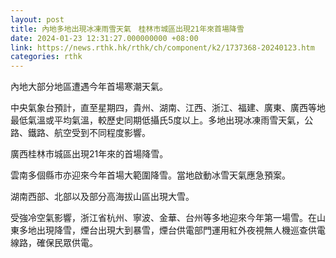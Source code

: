 ```yaml
---
layout: post
title: 內地多地出現冰凍雨雪天氣　桂林市城區出現21年來首場降雪
date: 2024-01-23 12:31:27.000000000 +08:00
link: https://news.rthk.hk/rthk/ch/component/k2/1737368-20240123.htm
categories: rthk
---
```


內地大部分地區遭遇今年首場寒潮天氣。

中央氣象台預計，直至星期四，貴州、湖南、江西、浙江、福建、廣東、廣西等地最低氣溫或平均氣溫，較歷史同期低攝氏5度以上。多地出現冰凍雨雪天氣，公路、鐵路、航空受到不同程度影響。 

廣西桂林市城區出現21年來的首場降雪。

雲南多個縣市亦迎來今年首場大範圍降雪。當地啟動冰雪天氣應急預案。

湖南西部、北部以及部分高海拔山區出現大雪。

受強冷空氣影響，浙江省杭州、寧波、金華、台州等多地迎來今年第一場雪。在山東多地出現降雪，煙台出現大到暴雪，煙台供電部門運用紅外夜視無人機巡查供電線路，確保民眾供電。
